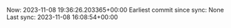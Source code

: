 Now: 2023-11-08 19:36:26.203365+00:00 Earliest commit since sync: None Last sync: 2023-11-08 16:08:54+00:00
